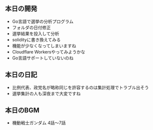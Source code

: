 ## 本日の開発
- Go言語で選挙の分析プログラム
- フォルダの日付修正
- 選挙結果を投入して分析
- solidityに書き換えてみる
- 機能が少なくなってしまいますね
- Cloudflare Workersやってみようかな
- Go言語サポートしていないのね

## 本日の日記
- 比例代表、政党名が略称同じを許容するのは集計処理でトラブル出そう
- 選挙集計の人も深夜まで大変ですね

## 本日のBGM
- 機動戦士ガンダム 4話～7話
